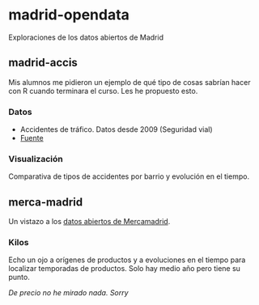 # madrid-opendata
Exploraciones de los datos abiertos de Madrid

## madrid-accis

Mis alumnos me pidieron un ejemplo de qué tipo de cosas sabrían hacer con R cuando terminara el curso. Les he propuesto esto.

### Datos

- Accidentes de tráfico. Datos desde 2009 (Seguridad vial)
- [Fuente](https://datos.madrid.es/portal/site/egob/menuitem.c05c1f754a33a9fbe4b2e4b284f1a5a0/?vgnextoid=746b86396f847410VgnVCM2000000c205a0aRCRD&vgnextchannel=374512b9ace9f310VgnVCM100000171f5a0aRCRD&vgnextfmt=default)

### Visualización 

Comparativa de tipos de accidentes por barrio y evolución en el tiempo.

## merca-madrid

Un vistazo a los [datos abiertos de Mercamadrid](https://datos.madrid.es/portal/site/egob/menuitem.c05c1f754a33a9fbe4b2e4b284f1a5a0/?vgnextoid=a4df993ae322b610VgnVCM1000001d4a900aRCRD&vgnextchannel=374512b9ace9f310VgnVCM100000171f5a0aRCRD&vgnextfmt=default).

### Kilos

Echo un ojo a orígenes de productos y a evoluciones en el tiempo para localizar temporadas de productos. Solo hay medio año pero tiene su punto. 

_De precio no he mirado nada. Sorry_
